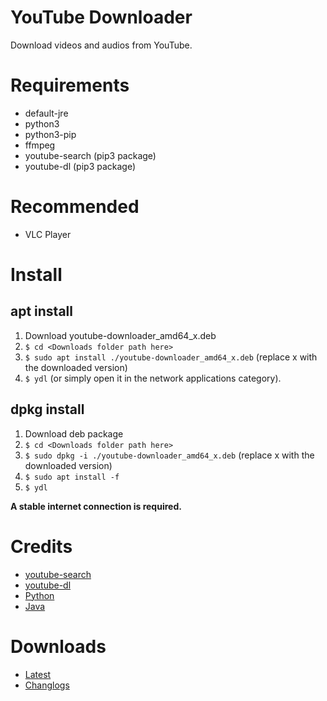 # YouTube Downloader
Download videos and audios from YouTube.

# Requirements
* default-jre
* python3
* python3-pip
* ffmpeg
* youtube-search (pip3 package)
* youtube-dl (pip3 package)

# Recommended
* VLC Player

# Install
## apt install
1. Download youtube-downloader_amd64_x.deb 
1. `$ cd <Downloads folder path here>`
2. `$ sudo apt install ./youtube-downloader_amd64_x.deb` (replace x with the downloaded version)
1. `$ ydl` (or simply open it in the network applications category).
## dpkg install
1. Download deb package 
1. `$ cd <Downloads folder path here>`
2. `$ sudo dpkg -i ./youtube-downloader_amd64_x.deb` (replace x with the downloaded version)
3. `$ sudo apt install -f`
4. `$ ydl`

**A stable internet connection is required.**

# Credits
* [youtube-search](https://pypi.org/project/youtube-search/ "Python function for searching for youtube videos to avoid using their heavily rate-limited API")
* [youtube-dl](https://pypi.org/project/youtube_dl/ "Command-line program to download videos from YouTube.com and other video sites")
* [Python](https://www.python.org/ "Python site")
* [Java](https://www.java.com "Java site")

# Downloads
* <a href="https://github.com/fabioskb/youtube_downloader/releases/Latest">Latest</a>
* <a href="https://github.com/fabioskb/changes/blob/main/youdl.md">Changlogs</a>
